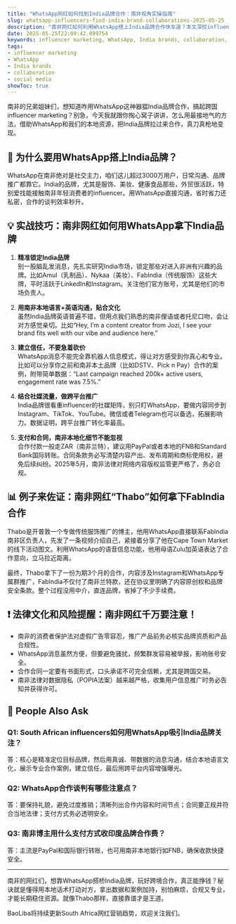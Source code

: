 ```yaml
---
title: "WhatsApp网红如何找到India品牌合作：南非视角实操指南"
slug: whatsapp-influencers-find-india-brand-collaborations-2025-05-25
description: "南非网红如何利用WhatsApp搭上India品牌合作快车道？本文深挖influencer marketing技巧，结合本地社媒玩法、支付方式和法律文化，帮你快速落地合作。"
date: 2025-05-25T22:09:42.099754
keywords: influencer marketing, WhatsApp, India brands, collaboration, social media
tags:
- influencer marketing
- WhatsApp
- India brands
- collaboration
- social media
showToc: true
---
```


南非的兄弟姐妹们，想知道咋用WhatsApp这神器揾India品牌合作，搞起跨国influencer marketing？别急，今天我就跟你掏心窝子讲讲，怎么用最接地气的方法，借助WhatsApp和我们的本地资源，把India品牌拉过来合作，真刀真枪地变现。

## 📢 为什么要用WhatsApp搭上India品牌？

WhatsApp在南非绝对是社交主力，咱们这儿超过3000万用户，日常沟通、品牌推广都靠它。India的品牌，尤其是服饰、美妆、健康食品那些，外贸很活跃，特别爱找能接触南非年轻消费者的influencer。用WhatsApp直接沟通，省时省力还私密，合作的谈判效率秒升。

## 💡 实战技巧：南非网红如何用WhatsApp拿下India品牌

1. **精准锁定India品牌**  
别一股脑乱发消息，先扎实研究India市场，锁定那些对进入非洲有兴趣的品牌。比如Amul（乳制品）、Nykaa（美妆）、FabIndia（传统服饰）这些大牌，平时活跃于LinkedIn和Instagram。关注他们官方账号，尤其是他们的市场负责人。

2. **用南非本地语言+英语沟通，贴合文化**  
虽然India品牌英语普遍不错，但用点我们熟悉的南非俚语或者托尼口吻，会让对方感觉亲切。比如“Hey, I’m a content creator from Jozi, I see your brand fits well with our vibe and audience here.”

3. **建立信任，不要急着砍价**  
WhatsApp消息不能完全靠机器人信息模式，得让对方感受到你真心和专业。比如可以分享你之前和南非本土品牌（比如DSTV、Pick n Pay）合作的案例，附带简单数据：“Last campaign reached 200k+ active users, engagement rate was 7.5%.”

4. **结合社媒流量，做跨平台推广**  
India品牌很看重influencer的社媒矩阵，别只盯WhatsApp，要做内容同步到Instagram、TikTok、YouTube。微信或者Telegram也可以备选，拓展影响力。数据证明，跨平台推广转化率最高。

5. **支付和合同，南非本地化细节不能忽视**  
合作付款一般走ZAR（南非兰特），建议用PayPal或者本地的FNB和Standard Bank国际转账。合同条款务必写清楚内容产出、发布周期和商标使用权，避免后续纠纷。2025年5月，南非法律对网络内容版权监管更严格了，务必合规。

## 📊 例子来佐证：南非网红“Thabo”如何拿下FabIndia合作

Thabo是开普敦一个专做传统服饰推广的博主，他用WhatsApp直接联系FabIndia南非区负责人，先发了一条视频介绍自己，紧接着分享了他在Cape Town Market的线下活动图文。利用WhatsApp的语音信息功能，他用母语Zulu加英语表达了合作意向，立马拉近距离。

最终，Thabo拿下了一份为期3个月的合作，内容涉及Instagram和WhatsApp专属群推广，FabIndia不仅付了南非兰特款，还在协议里明确了内容原创权和品牌安全条款。整个过程没用中介，直连品牌，省掉了不少手续费。

## ❗ 法律文化和风险提醒：南非网红千万要注意！

- 南非的消费者保护法对虚假广告零容忍，推广产品前务必核实品牌资质和产品合规性。
- WhatsApp消息虽然方便，但要避免骚扰，频繁群发容易被举报，影响账号安全。
- 合作合同一定要有书面形式，口头承诺不可完全信赖，尤其是跨国交易。
- 南非法律对数据隐私（POPIA法案）越来越严格，收集用户信息推广时务必告知并获得许可。

## 📢 People Also Ask

### Q1: South African influencers如何用WhatsApp吸引India品牌关注？  
答：核心是精准定位目标品牌，然后用真诚、带数据的消息沟通，结合本地语言文化，展示专业合作案例，建立信任，最后用跨平台内容增强曝光。

### Q2: WhatsApp合作谈判有哪些注意点？  
答：要保持礼貌，避免过度推销；清晰列出合作内容和时间节点；合同要正规并符合当地法律；支付方式务必透明安全。

### Q3: 南非博主用什么支付方式收印度品牌合作费？  
答：主流是PayPal和国际银行转账，也可用南非本地银行如FNB，确保收款快捷安全。

---

南非的网红们，想靠WhatsApp搭桥India品牌，玩好跨境合作，真正能挣钱？秘诀就是懂得用本地话术打动对方，拿出数据和案例加持，别怕麻烦，合规又专业，才能长期稳住资源。就像Thabo那样，直接靠谱才是王道。

BaoLiba将持续更新South Africa网红营销趋势，欢迎关注我们。